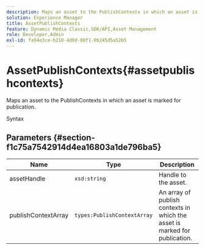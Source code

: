 ```yaml
---
description: Maps an asset to the PublishContexts in which an asset is marked for publication.
solution: Experience Manager
title: AssetPublishContexts
feature: Dynamic Media Classic,SDK/API,Asset Management
role: Developer,Admin
exl-id: fa94e3ce-b210-4d0d-88f1-0b245d5a52b5
---
```

# AssetPublishContexts{#assetpublishcontexts}

Maps an asset to the PublishContexts in which an asset is marked for publication.

 Syntax 

## Parameters {#section-f1c75a7542914d4ea16803a1de796ba5}

|  Name  | Type  | Description  |
|---|---|---|
|  assetHandle  | `xsd:string`  | Handle to the asset.  |
|  publishContextArray  | `types:PublishContextArray`  | An array of publish contexts in which the asset is marked for publication.  |
